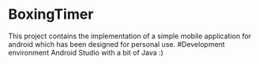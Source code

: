 # BoxingTimer
This project contains the implementation of a simple mobile application for android which has been designed for personal use.
#Development environment 
Android Studio with a bit of Java :)
